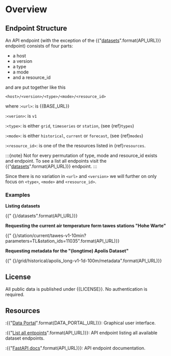 # Overview

## Endpoint Structure

An API endpoint (with the exception of the {{"[datasets]({}/datasets)".format(API_URL)}} endpoint) consists of four
parts:

- a host
- a version
- a type
- a mode
- and a resource_id

and are put together like this

    <host>/<version>/<type>/<mode>/<resource_id>

where 
:`<url>`:
    is {{BASE_URL}}

:`<verion>`:
    is `v1`

:`<type>`: 
    is either `grid`, `timeseries` or `station`, (see {ref}`types`)

:`<mode>`:
    is either `historical`, `current` or `forecast`, (see {ref}`modes`)

:`<resource_id>`:
    is one of the the resources listed in {ref}`resources`.

:::{note}
Not for every permutation of type, mode and resource_id exists and endpoint. To see a list all endpoints visit the 
{{"[datasets]({}/datasets)".format(API_URL)}} endpoint.
:::

Since there is no variation in `<url>` and `<version>` we will further on only focus on `<type>`, `<mode>` and
`<resource_id>`.

### Examples

**Listing datasets**

{{"    {}/datasets".format(API_URL)}}

**Requesting the current air temperature form tawes stations "Hohe Warte"**

{{"    {}/station/current/tawes-v1-10min?parameters=TL&station_ids=11035".format(API_URL)}}

**Requesting metadata for the "(longtime) Apolis Dataset"**

{{"    {}/grid/historical/apolis_long-v1-1d-100m/metadata".format(API_URL)}}

## License

All public data is published under {{LICENSE}}. No authentication is required.

## Resources

:{{"[Data Portal]({})".format(DATA_PORTAL_URL)}}:
    Graphical user interface.

:{{"[List all entpoints]({}/datasets)".format(API_URL)}}:
    API endpoint listing all available dataset endpoints. 

:{{"[FastAPI docs]({}/openapi-docs)".format(API_URL)}}:
    API endpoint documentation.

